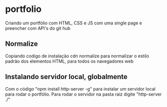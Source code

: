 # portfolio
Criando um portfólio com HTML, CSS e JS com uma single page e preencher com API's do git hub

## Normalize
Copiando codigo de instalação cdn normalize para normalizar o estilo padrão dos elementos HTML, para todos os navegadores web

## Instalando servidor local, globalmente
Com o código "npm install http-server -g" para instalar um servidor local para rodar o portfólio. Para rodar o servidor na pasta raiz digite "http-server ./"